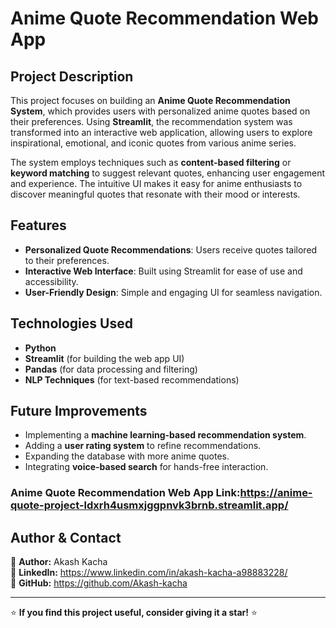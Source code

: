 # Anime Quote Recommendation Web App

## Project Description
This project focuses on building an **Anime Quote Recommendation System**, which provides users with personalized anime quotes based on their preferences. Using **Streamlit**, the recommendation system was transformed into an interactive web application, allowing users to explore inspirational, emotional, and iconic quotes from various anime series.

The system employs techniques such as **content-based filtering** or **keyword matching** to suggest relevant quotes, enhancing user engagement and experience. The intuitive UI makes it easy for anime enthusiasts to discover meaningful quotes that resonate with their mood or interests.

## Features
- **Personalized Quote Recommendations**: Users receive quotes tailored to their preferences.
- **Interactive Web Interface**: Built using Streamlit for ease of use and accessibility.
- **User-Friendly Design**: Simple and engaging UI for seamless navigation.

## Technologies Used
- **Python**
- **Streamlit** (for building the web app UI)
- **Pandas** (for data processing and filtering)
- **NLP Techniques** (for text-based recommendations)


## Future Improvements
- Implementing a **machine learning-based recommendation system**.
- Adding a **user rating system** to refine recommendations.
- Expanding the database with more anime quotes.
- Integrating **voice-based search** for hands-free interaction.

### Anime Quote Recommendation Web App Link:https://anime-quote-project-ldxrh4usmxjggpnvk3brnb.streamlit.app/
## **Author & Contact**
👤 **Author:** Akash Kacha  
🔗 **LinkedIn:** https://www.linkedin.com/in/akash-kacha-a98883228/  
🐙 **GitHub:** https://github.com/Akash-kacha  

---


⭐ **If you find this project useful, consider giving it a star!** ⭐

